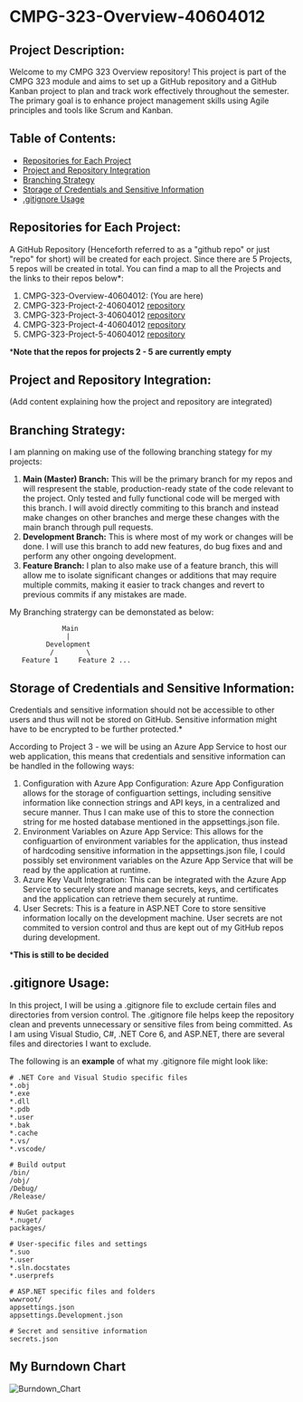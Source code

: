 # CMPG-323-Overview-40604012

## Project Description:

Welcome to my CMPG 323 Overview repository! This project is part of the CMPG 323 module and aims to set up a GitHub repository and a GitHub Kanban project to plan and track work effectively throughout the semester. The primary goal is to enhance project management skills using Agile principles and tools like Scrum and Kanban.

## Table of Contents:

- [Repositories for Each Project](#repositories-for-each-project)
- [Project and Repository Integration](#project-and-repository-integration)
- [Branching Strategy](#branching-strategy)
- [Storage of Credentials and Sensitive Information](#storage-of-credentials-and-sensitive-information)
- [.gitignore Usage](#gitignore-usage)

## Repositories for Each Project:

A GitHub Repository (Henceforth referred to as a "github repo" or just "repo" for short) will be created for each project. Since there are 5 Projects, 5 repos will be created in total. You can find a map to all the Projects and the links to their repos below*:

1. CMPG-323-Overview-40604012: (You are here)
2. CMPG-323-Project-2-40604012 [repository](https://github.com/lvdv4j/CMPG-323-Project-2-40604012)
3. CMPG-323-Project-3-40604012 [repository](https://github.com/lvdv4j/CMPG-323-Project-3-40604012)
4. CMPG-323-Project-4-40604012 [repository](https://github.com/lvdv4j/CMPG-323-Project-4-40604012)
5. CMPG-323-Project-5-40604012 [repository](https://github.com/lvdv4j/CMPG-323-Project-5-40604012)

***Note that the repos for projects 2 - 5 are currently empty**

## Project and Repository Integration:

(Add content explaining how the project and repository are integrated)

## Branching Strategy:

I am planning on making use of the following branching stategy for my projects:

1. **Main (Master) Branch:** This will be the primary branch for my repos and will respresent the stable, production-ready state of the code relevant to the project. Only tested and fully functional code will be merged with this branch. I will avoid directly commiting to this branch and instead make changes on other branches and merge these changes with the main branch through pull requests.
2. **Development Branch:** This is where most of my work or changes will be done. I will use this branch to add new features, do bug fixes and and perform any other ongoing development.
3. **Feature Branch:** I plan to also make use of a feature branch, this will allow me to isolate significant changes or additions that may require multiple commits, making it easier to track changes and revert to previous commits if any mistakes are made.

My Branching stratergy can be demonstated as below:

```plaintext
             Main
              |
         Development
          /        \
   Feature 1     Feature 2 ...
```



## Storage of Credentials and Sensitive Information:

Credentials and sensitive information should not be accessible to other users and thus will not be stored on GitHub. Sensitive information might have to be encrypted to be further protected.*

According to Project 3 - we will be using an Azure App Service to host our web application, this means that credentials and sensitive information can be handled in the following ways:

1. Configuration with Azure App Configuration: Azure App Configuration allows for the storage of configuartion settings, including sensitive information like connection strings and API keys, in a centralized and secure manner. Thus I can make use of this to store the connection string for me hosted database mentioned in the appsettings.json file.
2. Environment Variables on Azure App Service: This allows for the configuartion of environment variables for the application, thus instead of hardcoding sensitive information in the appsettings.json file, I could possibly set environment variables on the Azure App Service that will be read by the application at runtime.
3. Azure Key Vault Integration: This can be integrated with the Azure App Service to securely store and manage secrets, keys, and certificates and the application can retrieve them securely at runtime.
4. User Secrets: This is a feature in ASP.NET Core to store sensitive information locally on the development machine. User secrets are not commited to version control and thus are kept out of my GitHub repos during development.

***This is still to be decided**

## .gitignore Usage:

In this project, I will be using a .gitignore file to exclude certain files and directories from version control. The .gitignore file helps keep the repository clean and prevents unnecessary or sensitive files from being committed. As I am using Visual Studio, C#, .NET Core 6, and ASP.NET, there are several files and directories I want to exclude.

The following is an **example** of what my .gitignore file might look like:

```plaintext
# .NET Core and Visual Studio specific files
*.obj
*.exe
*.dll
*.pdb
*.user
*.bak
*.cache
*.vs/
*.vscode/

# Build output
/bin/
/obj/
/Debug/
/Release/

# NuGet packages
*.nuget/
packages/

# User-specific files and settings
*.suo
*.user
*.sln.docstates
*.userprefs

# ASP.NET specific files and folders
wwwroot/
appsettings.json
appsettings.Development.json

# Secret and sensitive information
secrets.json
```

## My Burndown Chart

![Burndown_Chart](https://github.com/lvdv4j/CMPG-323-Overview-40604012/assets/104925498/dba5c18f-d5ea-417e-8882-6898ff4cb24c)
